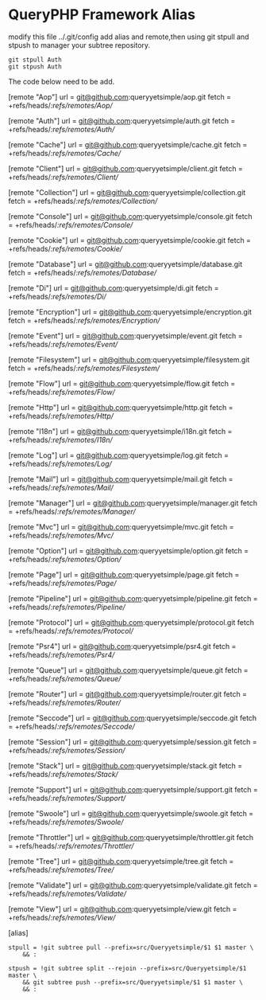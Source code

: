 # QueryPHP Framework Alias

modify this file ../.git/config add alias and remote,then using git stpull and stpush to manager your subtree repository.

```
git stpull Auth
git stpush Auth
```

The code below need to be add.

[remote "Aop"]
    url = git@github.com:queryyetsimple/aop.git
    fetch = +refs/heads/*:refs/remotes/Aop/*

[remote "Auth"]
    url = git@github.com:queryyetsimple/auth.git
    fetch = +refs/heads/*:refs/remotes/Auth/*

[remote "Cache"]
    url = git@github.com:queryyetsimple/cache.git
    fetch = +refs/heads/*:refs/remotes/Cache/*

[remote "Client"]
    url = git@github.com:queryyetsimple/client.git
    fetch = +refs/heads/*:refs/remotes/Client/*

[remote "Collection"]
    url = git@github.com:queryyetsimple/collection.git
    fetch = +refs/heads/*:refs/remotes/Collection/*

[remote "Console"]
    url = git@github.com:queryyetsimple/console.git
    fetch = +refs/heads/*:refs/remotes/Console/*

[remote "Cookie"]
    url = git@github.com:queryyetsimple/cookie.git
    fetch = +refs/heads/*:refs/remotes/Cookie/*

[remote "Database"]
    url = git@github.com:queryyetsimple/database.git
    fetch = +refs/heads/*:refs/remotes/Database/*

[remote "Di"]
    url = git@github.com:queryyetsimple/di.git
    fetch = +refs/heads/*:refs/remotes/Di/*

[remote "Encryption"]
    url = git@github.com:queryyetsimple/encryption.git
    fetch = +refs/heads/*:refs/remotes/Encryption/*

[remote "Event"]
    url = git@github.com:queryyetsimple/event.git
    fetch = +refs/heads/*:refs/remotes/Event/*

[remote "Filesystem"]
    url = git@github.com:queryyetsimple/filesystem.git
    fetch = +refs/heads/*:refs/remotes/Filesystem/*

[remote "Flow"]
    url = git@github.com:queryyetsimple/flow.git
    fetch = +refs/heads/*:refs/remotes/Flow/*

[remote "Http"]
    url = git@github.com:queryyetsimple/http.git
    fetch = +refs/heads/*:refs/remotes/Http/*

[remote "I18n"]
    url = git@github.com:queryyetsimple/i18n.git
    fetch = +refs/heads/*:refs/remotes/I18n/*

[remote "Log"]
    url = git@github.com:queryyetsimple/log.git
    fetch = +refs/heads/*:refs/remotes/Log/*

[remote "Mail"]
    url = git@github.com:queryyetsimple/mail.git
    fetch = +refs/heads/*:refs/remotes/Mail/*

[remote "Manager"]
    url = git@github.com:queryyetsimple/manager.git
    fetch = +refs/heads/*:refs/remotes/Manager/*

[remote "Mvc"]
    url = git@github.com:queryyetsimple/mvc.git
    fetch = +refs/heads/*:refs/remotes/Mvc/*

[remote "Option"]
    url = git@github.com:queryyetsimple/option.git
    fetch = +refs/heads/*:refs/remotes/Option/*

[remote "Page"]
    url = git@github.com:queryyetsimple/page.git
    fetch = +refs/heads/*:refs/remotes/Page/*

[remote "Pipeline"]
    url = git@github.com:queryyetsimple/pipeline.git
    fetch = +refs/heads/*:refs/remotes/Pipeline/*

[remote "Protocol"]
    url = git@github.com:queryyetsimple/protocol.git
    fetch = +refs/heads/*:refs/remotes/Protocol/*

[remote "Psr4"]
    url = git@github.com:queryyetsimple/psr4.git
    fetch = +refs/heads/*:refs/remotes/Psr4/*

[remote "Queue"]
    url = git@github.com:queryyetsimple/queue.git
    fetch = +refs/heads/*:refs/remotes/Queue/*

[remote "Router"]
    url = git@github.com:queryyetsimple/router.git
    fetch = +refs/heads/*:refs/remotes/Router/*

[remote "Seccode"]
    url = git@github.com:queryyetsimple/seccode.git
    fetch = +refs/heads/*:refs/remotes/Seccode/*

[remote "Session"]
    url = git@github.com:queryyetsimple/session.git
    fetch = +refs/heads/*:refs/remotes/Session/*

[remote "Stack"]
    url = git@github.com:queryyetsimple/stack.git
    fetch = +refs/heads/*:refs/remotes/Stack/*

[remote "Support"]
    url = git@github.com:queryyetsimple/support.git
    fetch = +refs/heads/*:refs/remotes/Support/*

[remote "Swoole"]
    url = git@github.com:queryyetsimple/swoole.git
    fetch = +refs/heads/*:refs/remotes/Swoole/*

[remote "Throttler"]
    url = git@github.com:queryyetsimple/throttler.git
    fetch = +refs/heads/*:refs/remotes/Throttler/*

[remote "Tree"]
    url = git@github.com:queryyetsimple/tree.git
    fetch = +refs/heads/*:refs/remotes/Tree/*

[remote "Validate"]
    url = git@github.com:queryyetsimple/validate.git
    fetch = +refs/heads/*:refs/remotes/Validate/*

[remote "View"]
    url = git@github.com:queryyetsimple/view.git
    fetch = +refs/heads/*:refs/remotes/View/*


[alias]
         
    stpull = !git subtree pull --prefix=src/Queryyetsimple/$1 $1 master \
        && :

    stpush = !git subtree split --rejoin --prefix=src/Queryyetsimple/$1 master \
        && git subtree push --prefix=src/Queryyetsimple/$1 $1 master \
        && :
